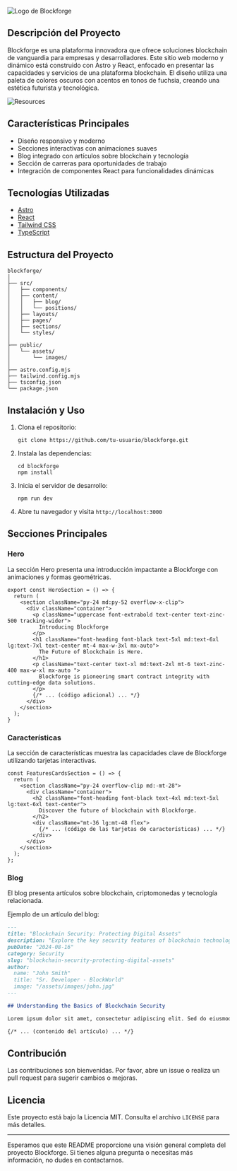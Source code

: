 

![Logo de Blockforge](./public/assets/images/logo.svg)

## Descripción del Proyecto

Blockforge es una plataforma innovadora que ofrece soluciones blockchain de vanguardia para empresas y desarrolladores. Este sitio web moderno y dinámico está construido con Astro y React, enfocado en presentar las capacidades y servicios de una plataforma blockchain. El diseño utiliza una paleta de colores oscuros con acentos en tonos de fuchsia, creando una estética futurista y tecnológica.

![Resources](./resources/Careers-Desktop.jpg)

## Características Principales

- Diseño responsivo y moderno
- Secciones interactivas con animaciones suaves
- Blog integrado con artículos sobre blockchain y tecnología
- Sección de carreras para oportunidades de trabajo
- Integración de componentes React para funcionalidades dinámicas

## Tecnologías Utilizadas

- [Astro](https://astro.build/)
- [React](https://reactjs.org/)
- [Tailwind CSS](https://tailwindcss.com/)
- [TypeScript](https://www.typescriptlang.org/)

## Estructura del Proyecto

```
blockforge/
│
├── src/
│   ├── components/
│   ├── content/
│   │   ├── blog/
│   │   └── positions/
│   ├── layouts/
│   ├── pages/
│   ├── sections/
│   └── styles/
│
├── public/
│   └── assets/
│       └── images/
│
├── astro.config.mjs
├── tailwind.config.mjs
├── tsconfig.json
└── package.json
```

## Instalación y Uso

1. Clona el repositorio:
   ```
   git clone https://github.com/tu-usuario/blockforge.git
   ```

2. Instala las dependencias:
   ```
   cd blockforge
   npm install
   ```

3. Inicia el servidor de desarrollo:
   ```
   npm run dev
   ```

4. Abre tu navegador y visita `http://localhost:3000`

## Secciones Principales

### Hero

La sección Hero presenta una introducción impactante a Blockforge con animaciones y formas geométricas.

```tsx
export const HeroSection = () => {
  return (
    <section className="py-24 md:py-52 overflow-x-clip">
      <div className="container">
        <p className="uppercase font-extrabold text-center text-zinc-500 tracking-wider">
          Introducing Blockforge
        </p>
        <h1 className="font-heading font-black text-5xl md:text-6xl lg:text-7xl text-center mt-4 max-w-3xl mx-auto">
          The Future of Blockchain is Here.
        </h1>
        <p className="text-center text-xl md:text-2xl mt-6 text-zinc-400 max-w-xl mx-auto ">
          Blockforge is pioneering smart contract integrity with cutting-edge data solutions.
        </p>
        {/* ... (código adicional) ... */}
      </div>
    </section>
  );
}
```

### Características

La sección de características muestra las capacidades clave de Blockforge utilizando tarjetas interactivas.

```tsx
const FeaturesCardsSection = () => {
  return (
    <section className="py-24 overflow-clip md:-mt-28">
      <div className="container">
        <h2 className="font-heading font-black text-4xl md:text-5xl lg:text-6xl text-center">
          Discover the future of blockchain with Blockforge.
        </h2>
        <div className="mt-36 lg:mt-48 flex">
          {/* ... (código de las tarjetas de características) ... */}
        </div>
      </div>
    </section>
  );
};
```

### Blog

El blog presenta artículos sobre blockchain, criptomonedas y tecnología relacionada.

Ejemplo de un artículo del blog:

```markdown
---
title: "Blockchain Security: Protecting Digital Assets"
description: "Explore the key security features of blockchain technology and how it keeps digital assets safe from cyber threats."
pubDate: "2024-08-16"
category: Security
slug: "blockchain-security-protecting-digital-assets"
author:
  name: "John Smith"
  title: "Sr. Developer - BlockWorld"
  image: "/assets/images/john.jpg"
---

## Understanding the Basics of Blockchain Security

Lorem ipsum dolor sit amet, consectetur adipiscing elit. Sed do eiusmod tempor incididunt ut labore et dolore magna aliqua.

{/* ... (contenido del artículo) ... */}
```

## Contribución

Las contribuciones son bienvenidas. Por favor, abre un issue o realiza un pull request para sugerir cambios o mejoras.

## Licencia

Este proyecto está bajo la Licencia MIT. Consulta el archivo `LICENSE` para más detalles.

---

Esperamos que este README proporcione una visión general completa del proyecto Blockforge. Si tienes alguna pregunta o necesitas más información, no dudes en contactarnos.
